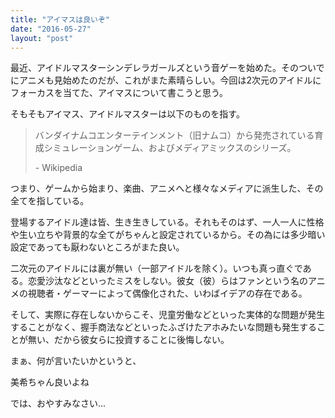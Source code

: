 ```yaml
---
title: "アイマスは良いぞ"
date: "2016-05-27"
layout: "post"
---
```


最近、アイドルマスターシンデレラガールズという音ゲーを始めた。そのついでにアニメも見始めたのだが、これがまた素晴らしい。今回は2次元のアイドルにフォーカスを当てた、アイマスについて書こうと思う。

そもそもアイマス、アイドルマスターは以下のものを指す。

> バンダイナムコエンターテインメント（旧ナムコ）から発売されている育成シミュレーションゲーム、およびメディアミックスのシリーズ。
>
> \- Wikipedia

つまり、ゲームから始まり、楽曲、アニメへと様々なメディアに派生した、その全てを指している。

登場するアイドル達は皆、生き生きしている。それもそのはず、一人一人に性格や生い立ちや背景的な全てがちゃんと設定されているから。その為には多少暗い設定であっても厭わないところがまた良い。

二次元のアイドルには裏が無い（一部アイドルを除く）。いつも真っ直ぐである。恋愛沙汰などといったミスをしない。彼女（彼）らはファンという名のアニメの視聴者・ゲーマーによって偶像化された、いわばイデアの存在である。

そして、実際に存在しないからこそ、児童労働などといった実体的な問題が発生することがなく、握手商法などといったふざけたアホみたいな問題も発生することが無い、だから彼女らに投資することに後悔しない。

まぁ、何が言いたいかというと、

美希ちゃん良いよね

では、おやすみなさい...
